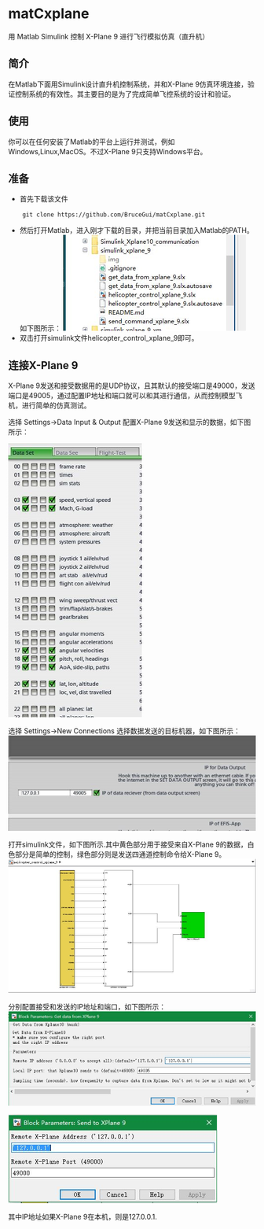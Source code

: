 # matCxplane
用 Matlab Simulink 控制 X-Plane 9 进行飞行模拟仿真（直升机）

## 简介
在Matlab下面用Simulink设计直升机控制系统，并和X-Plane 9仿真环境连接，验证控制系统的有效性。其主要目的是为了完成简单飞控系统的设计和验证。
## 使用
你可以在任何安装了Matlab的平台上运行并测试，例如Windows,Linux,MacOS。不过X-Plane 9只支持Windows平台。
## 准备
 - 首先下载该文件
```
	git clone https://github.com/BruceGui/matCxplane.git
```
 - 然后打开Matlab，进入刚才下载的目录，并把当前目录加入Matlab的PATH。如下图所示：
 ![目录加入PATH](img/gocontent.JPG)
 - 双击打开simulink文件helicopter_control_xplane_9即可。


## 连接X-Plane 9
X-Plane 9发送和接受数据用的是UDP协议，且其默认的接受端口是49000，发送端口是49005，通过配置IP地址和端口就可以和其进行通信，从而控制模型飞机，进行简单的仿真测试。

选择 Settings->Data Input & Output 配置X-Plane 9发送和显示的数据，如下图所示：

![数据发送配置](img/datasend.JPG)

选择 Settings->New Connections 选择数据发送的目标机器，如下图所示：
![数据发送目标](img/sendto.JPG)

打开simulink文件，如下图所示.其中黄色部分用于接受来自X-Plane 9的数据，白色部分是简单的控制，绿色部分则是发送四通道控制命令给X-Plane 9。
![总体设计](img/mopen.JPG)

分别配置接受和发送的IP地址和端口，如下图所示：
![总体设计](img/mreceive.JPG)

![总体设计](img/msend.JPG)

其中IP地址如果X-Plane 9在本机，则是127.0.0.1.
